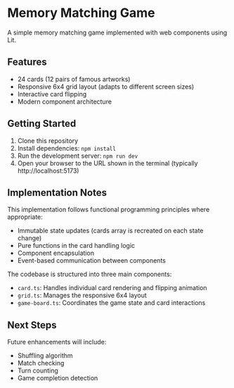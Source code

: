 # Memory Matching Game

A simple memory matching game implemented with web components using Lit.

## Features
- 24 cards (12 pairs of famous artworks)
- Responsive 6x4 grid layout (adapts to different screen sizes)
- Interactive card flipping
- Modern component architecture

## Getting Started

1. Clone this repository
2. Install dependencies: `npm install`
3. Run the development server: `npm run dev`
4. Open your browser to the URL shown in the terminal (typically http://localhost:5173)

## Implementation Notes

This implementation follows functional programming principles where appropriate:
- Immutable state updates (cards array is recreated on each state change)
- Pure functions in the card handling logic
- Component encapsulation
- Event-based communication between components

The codebase is structured into three main components:
- `card.ts`: Handles individual card rendering and flipping animation
- `grid.ts`: Manages the responsive 6x4 layout
- `game-board.ts`: Coordinates the game state and card interactions

## Next Steps

Future enhancements will include:
- Shuffling algorithm
- Match checking
- Turn counting
- Game completion detection